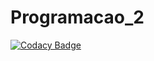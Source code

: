 # Programacao_2
[![Codacy Badge](https://api.codacy.com/project/badge/Grade/f0efe7adb2a54bacba74ba0f3be4ef1a)](https://www.codacy.com/app/FelipeWayne/Programacao_2?utm_source=github.com&utm_medium=referral&utm_content=FelipeWayne/Programacao_2&utm_campaign=badger)